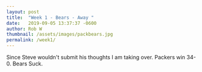 ```yaml
---
layout: post
title:  "Week 1 - Bears - Away "
date:   2019-09-05 13:37:37 -0600
author: Rob W
thumbnail: /assets/images/packbears.jpg
permalink: /week1/
---
```

Since Steve wouldn't submit his thoughts I am taking over.  Packers win 34-0.  Bears Suck.
